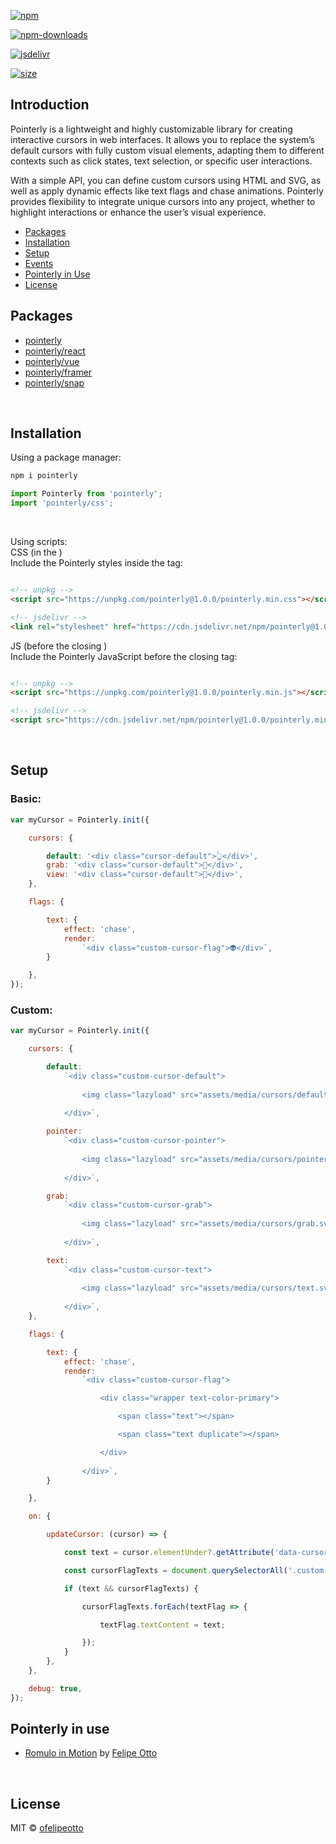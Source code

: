 [![npm](https://img.shields.io/npm/v/pointerly?colorA=E30613&colorB=000000
)](https://www.npmjs.com/package/pointerly)

[![npm-downloads](https://img.shields.io/npm/dm/pointerly?colorA=E30613&colorB=000000
)](https://www.npmjs.com/package/pointerly)

[![jsdelivr](https://img.shields.io/jsdelivr/npm/hm/pointerly?label=jsDelivr%20downloads&colorA=E30613&colorB=000000
)](https://www.jsdelivr.com/package/npm/swiper)

[![size](https://img.shields.io/bundlephobia/minzip/pointerly?label=size&colorA=E30613&colorB=000000
)](https://bundlephobia.com/package/pointerly)


## Introduction

Pointerly is a lightweight and highly customizable library for creating interactive cursors in web interfaces. It allows you to replace the system’s default cursors with fully custom visual elements, adapting them to different contexts such as click states, text selection, or specific user interactions.

With a simple API, you can define custom cursors using HTML and SVG, as well as apply dynamic effects like text flags and chase animations. Pointerly provides flexibility to integrate unique cursors into any project, whether to highlight interactions or enhance the user’s visual experience.

- [Packages](#packages)
- [Installation](#installation)
- [Setup](#setup)
- [Events](#events)
- [Pointerly in Use](#pointerly-in-use)
- [License](#license)

## Packages

- [pointerly](https://github.com/ofelipeotto/pointerly/blob/main/README.md)
- [pointerly/react](https://github.com/ofelipeotto/pointerly/blob/main/packages/react/README.md)
- [pointerly/vue](https://github.com/ofelipeotto/pointerly/tree/main/packages/vue/README.md)
- [pointerly/framer](https://pointerly.framer.website/)
- [pointerly/snap](https://github.com/ofelipeotto/pointerly/tree/main/packages/snap/README.md)

<br>

## Installation

Using a package manager:

```bash
npm i pointerly
```

```js
import Pointerly from 'pointerly';
import 'pointerly/css';

```

<br/>

Using scripts:
<br/>
CSS (in the <head>)
<br/>
Include the Pointerly styles inside the <head> tag:

```html

<!-- unpkg -->
<script src="https://unpkg.com/pointerly@1.0.0/pointerly.min.css"></script>

<!-- jsdelivr -->
<link rel="stylesheet" href="https://cdn.jsdelivr.net/npm/pointerly@1.0.0/pointerly.min.css">

```

JS (before the closing <body>)
<br/>
Include the Pointerly JavaScript before the closing </body> tag:
<br/>
```html

<!-- unpkg -->
<script src="https://unpkg.com/pointerly@1.0.0/pointerly.min.js"></script>

<!-- jsdelivr -->
<script src="https://cdn.jsdelivr.net/npm/pointerly@1.0.0/pointerly.min.js"></script>

```

<br>

## Setup

### Basic:

```js
var myCursor = Pointerly.init({

    cursors: {

        default: '<div class="cursor-default">👆</div>',
        grab: '<div class="cursor-default">🤚</div>',
        view: '<div class="cursor-default">👀</div>',
    },

    flags: {

        text: {
            effect: 'chase',
            render:
                `<div class="custom-cursor-flag">👽</div>`,
        }

    },
});
```

### Custom:

```js
var myCursor = Pointerly.init({

    cursors: {

        default:
            `<div class="custom-cursor-default">
                
                <img class="lazyload" src="assets/media/cursors/default.svg" width="" height="" />
                
            </div>`,

        pointer:
            `<div class="custom-cursor-pointer">
                
                <img class="lazyload" src="assets/media/cursors/pointer.svg" width="" height="" />
                
            </div>`,

        grab:
            `<div class="custom-cursor-grab">
                
                <img class="lazyload" src="assets/media/cursors/grab.svg" width="" height="" />
                
            </div>`,

        text:
            `<div class="custom-cursor-text">
                
                <img class="lazyload" src="assets/media/cursors/text.svg" width="" height="" />
                
            </div>`,
    },

    flags: {

        text: {
            effect: 'chase',
            render:
                `<div class="custom-cursor-flag">

                    <div class="wrapper text-color-primary">

                        <span class="text"></span>

                        <span class="text duplicate"></span>

                    </div>
                        
                </div>`,
        }

    },

    on: {

        updateCursor: (cursor) => {

            const text = cursor.elementUnder?.getAttribute('data-cursor-flag-text');

            const cursorFlagTexts = document.querySelectorAll('.custom-cursor-flag .text');

            if (text && cursorFlagTexts) {

                cursorFlagTexts.forEach(textFlag => {

                    textFlag.textContent = text;

                });
            }
        },
    },

    debug: true,
});
```

## Pointerly in use

- [Romulo in Motion](https://romuloinmotion.felipeotto.com) by [Felipe Otto](https://www.felipeotto.com/)

<br/>

## License

MIT © [ofelipeotto](https://github.com/ofelipeotto)
